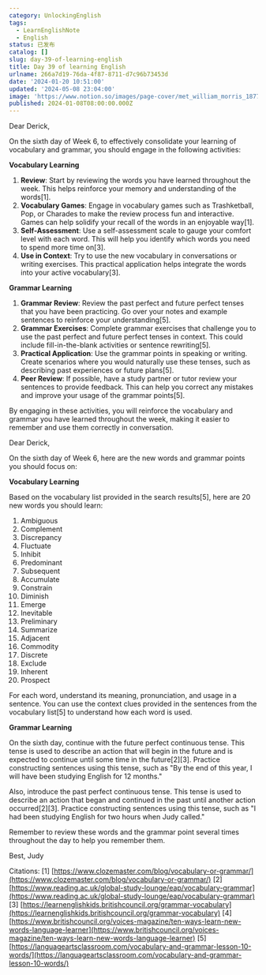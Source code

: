 ```yaml
---
category: UnlockingEnglish
tags:
  - LearnEnglishNote
  - English
status: 已发布
catalog: []
slug: day-39-of-learning-english
title: Day 39 of learning English
urlname: 266a7d19-76da-4f87-8711-d7c96b73453d
date: '2024-01-20 10:51:00'
updated: '2024-05-08 23:04:00'
image: 'https://www.notion.so/images/page-cover/met_william_morris_1877_willow.jpg'
published: 2024-01-08T08:00:00.000Z
---
```


Dear Derick,


On the sixth day of Week 6, to effectively consolidate your learning of vocabulary and grammar, you should engage in the following activities:


**Vocabulary Learning**

1. **Review**: Start by reviewing the words you have learned throughout the week. This helps reinforce your memory and understanding of the words[1].
2. **Vocabulary Games**: Engage in vocabulary games such as Trashketball, Pop, or Charades to make the review process fun and interactive. Games can help solidify your recall of the words in an enjoyable way[1].
3. **Self-Assessment**: Use a self-assessment scale to gauge your comfort level with each word. This will help you identify which words you need to spend more time on[3].
4. **Use in Context**: Try to use the new vocabulary in conversations or writing exercises. This practical application helps integrate the words into your active vocabulary[3].

**Grammar Learning**

1. **Grammar Review**: Review the past perfect and future perfect tenses that you have been practicing. Go over your notes and example sentences to reinforce your understanding[5].
2. **Grammar Exercises**: Complete grammar exercises that challenge you to use the past perfect and future perfect tenses in context. This could include fill-in-the-blank activities or sentence rewriting[5].
3. **Practical Application**: Use the grammar points in speaking or writing. Create scenarios where you would naturally use these tenses, such as describing past experiences or future plans[5].
4. **Peer Review**: If possible, have a study partner or tutor review your sentences to provide feedback. This can help you correct any mistakes and improve your usage of the grammar points[5].

By engaging in these activities, you will reinforce the vocabulary and grammar you have learned throughout the week, making it easier to remember and use them correctly in conversation.


Dear Derick,


On the sixth day of Week 6, here are the new words and grammar points you should focus on:


**Vocabulary Learning**


Based on the vocabulary list provided in the search results[5], here are 20 new words you should learn:

1. Ambiguous
2. Complement
3. Discrepancy
4. Fluctuate
5. Inhibit
6. Predominant
7. Subsequent
8. Accumulate
9. Constrain
10. Diminish
11. Emerge
12. Inevitable
13. Preliminary
14. Summarize
15. Adjacent
16. Commodity
17. Discrete
18. Exclude
19. Inherent
20. Prospect

For each word, understand its meaning, pronunciation, and usage in a sentence. You can use the context clues provided in the sentences from the vocabulary list[5] to understand how each word is used.


**Grammar Learning**


On the sixth day, continue with the future perfect continuous tense. This tense is used to describe an action that will begin in the future and is expected to continue until some time in the future[2][3]. Practice constructing sentences using this tense, such as "By the end of this year, I will have been studying English for 12 months."


Also, introduce the past perfect continuous tense. This tense is used to describe an action that began and continued in the past until another action occurred[2][3]. Practice constructing sentences using this tense, such as "I had been studying English for two hours when Judy called."


Remember to review these words and the grammar point several times throughout the day to help you remember them.


Best,
Judy


Citations:
[1] [https://www.clozemaster.com/blog/vocabulary-or-grammar/](https://www.clozemaster.com/blog/vocabulary-or-grammar/)
[2] [https://www.reading.ac.uk/global-study-lounge/eap/vocabulary-grammar](https://www.reading.ac.uk/global-study-lounge/eap/vocabulary-grammar)
[3] [https://learnenglishkids.britishcouncil.org/grammar-vocabulary](https://learnenglishkids.britishcouncil.org/grammar-vocabulary)
[4] [https://www.britishcouncil.org/voices-magazine/ten-ways-learn-new-words-language-learner](https://www.britishcouncil.org/voices-magazine/ten-ways-learn-new-words-language-learner)
[5] [https://languageartsclassroom.com/vocabulary-and-grammar-lesson-10-words/](https://languageartsclassroom.com/vocabulary-and-grammar-lesson-10-words/)

